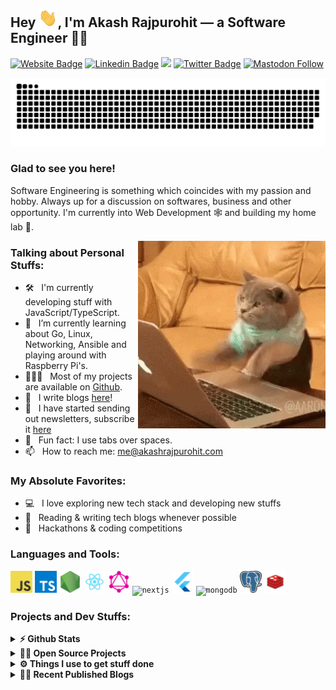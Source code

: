 ## Hey <img alt="Hi" src="./assets/Hi.gif" width="30px" height="30px" />, I'm Akash Rajpurohit — a Software Engineer 👨‍💻

[![Website Badge](https://img.shields.io/badge/-akashrajpurohit.com-3b5998?style=flat&logo=google-chrome&logoColor=white)](https://akashrajpurohit.com/?ref=github-profile-readme-badge)
[![Linkedin Badge](https://img.shields.io/badge/-@AkashRajpurohit-0e76a8?style=flat&logo=Linkedin&logoColor=white)](https://linkedin.com/in/AkashRajpurohit)
![](https://visitor-badge.laobi.icu/badge?page_id=akashrajpurohit.visitor-badge&color=0088cc)
[![Twitter Badge](https://img.shields.io/twitter/follow/akashwhocodes)](https://twitter.com/AkashWhoCodes)
[![Mastodon Follow](https://img.shields.io/mastodon/follow/112372456922065040)](https://mastodon.social/@akashrajpurohit)

<img src="https://raw.githubusercontent.com/AkashRajpurohit/AkashRajpurohit/master/assets/github-snake-dark.svg" />
  
### Glad to see you here!

Software Engineering is something which coincides with my passion and hobby. Always up for a discussion on softwares, business and other opportunity. I'm currently into Web Development 🕸️ and building my home lab 🚀.
  
<img align="right" alt="Coding Cat" src="./assets/coding.webp" />

### Talking about Personal Stuffs:

- 🛠 &nbsp; I'm currently developing stuff with JavaScript/TypeScript.
- 🚀 &nbsp; I’m currently learning about Go, Linux, Networking, Ansible and playing around with Raspberry Pi's.
- 👨🏻‍💻 &nbsp; Most of my projects are available on [Github](https://github.com/AkashRajpurohit).
- 💬 &nbsp; I write blogs [here](https://akashrajpurohit.com/blogs/?ref=github-profile-readme)!
- 📰 &nbsp; I have started sending out newsletters, subscribe it [here](https://akashrajpurohit.com/newsletter/?ref=github-profile-readme)
- 👾 &nbsp; Fun fact: I use tabs over spaces.
- 📫 &nbsp; How to reach me: me@akashrajpurohit.com 

### My Absolute Favorites:

- 💻 &nbsp; I love exploring new tech stack and developing new stuffs
- 📰 &nbsp; Reading & writing tech blogs whenever possible
- 🍕 &nbsp; Hackathons & coding competitions

### Languages and Tools:

<code><img height="35" src="https://raw.githubusercontent.com/github/explore/80688e429a7d4ef2fca1e82350fe8e3517d3494d/topics/javascript/javascript.png" alt="javascript"></code>
<code><img height="35" src="https://raw.githubusercontent.com/github/explore/80688e429a7d4ef2fca1e82350fe8e3517d3494d/topics/typescript/typescript.png" alt="typescript"></code>
<code><img height="35" src="https://raw.githubusercontent.com/github/explore/80688e429a7d4ef2fca1e82350fe8e3517d3494d/topics/nodejs/nodejs.png" alt="nodejs"></code>
<code><img height="35" src="https://raw.githubusercontent.com/github/explore/80688e429a7d4ef2fca1e82350fe8e3517d3494d/topics/react/react.png" alt="react"></code>
<code><img height="35" src="https://raw.githubusercontent.com/github/explore/80688e429a7d4ef2fca1e82350fe8e3517d3494d/topics/graphql/graphql.png" alt="graphql"></code>
<code><img height="35" src="https://nextjs.org/static/favicon/favicon-32x32.png" alt="nextjs"></code>
<code><img height="35" src="https://raw.githubusercontent.com/github/explore/cebd63002168a05a6a642f309227eefeccd92950/topics/flutter/flutter.png" alt="flutter"></code>
<code><img height="35" src="https://encrypted-tbn0.gstatic.com/images?q=tbn%3AANd9GcSTTzPAw-55ssm1Im594xYZ9eRQu2JylrkYLg&usqp=CAU" alt="mongodb"></code>
<code><img height="35" src="https://raw.githubusercontent.com/github/explore/80688e429a7d4ef2fca1e82350fe8e3517d3494d/topics/postgresql/postgresql.png" alt="postgresql"></code>
<code><img height="35" src="https://raw.githubusercontent.com/github/explore/80688e429a7d4ef2fca1e82350fe8e3517d3494d/topics/redis/redis.png" alt="redis"></code> 
</code> 

### Projects and Dev Stuffs: 
<details>	
  <summary><b>⚡ Github Stats</b></summary>

  <img height="170em" src="https://grs-akash.vercel.app/api?username=AkashRajpurohit&show_icons=false&hide_border=true&count_private=true&show_icons=true&theme=radical&rank_icon=percentile" />
  <img height="170em" src="https://grs-akash.vercel.app/api/top-langs/?username=AkashRajpurohit&hide=html,Jupyter%20Notebook&show_icons=true&hide_border=true&layout=compact&langs_count=8&theme=radical" />
</details>

<details>
  <summary><b>🧑‍🚀 Open Source Projects</b></summary>

  <br />
  <table>
    <thead align="center">
      <tr border: none;>
        <td><b>💻 Projects</b></td>
        <td><b>🌟 Stars</b></td>
        <td><b>🍴 Forks</b></td>
        <td><b>🐛 Issues</b></td>
        <td><b>🔔 Pull Requests</b></td>
        <td><b>👨‍💻 Language</b></td>
      </tr>
    </thead>
    <tbody>
      <tr>
	<td><a href="https://github.com/AkashRajpurohit/howtoprofessionallysay/"><b>🧍 How to professionally say</b></a></td>
        <td><img alt="Stars" src="https://img.shields.io/github/stars/AkashRajpurohit/howtoprofessionallysay?style=flat-square&labelColor=343b41"/></td>
        <td><img alt="Forks" src="https://img.shields.io/github/forks/AkashRajpurohit/howtoprofessionallysay?style=flat-square&labelColor=343b41"/></td>
        <td><img alt="Issues" src="https://img.shields.io/github/issues/AkashRajpurohit/howtoprofessionallysay?style=flat-square"/></td>
        <td><img alt="Pull Requests" src="https://img.shields.io/github/issues-pr/AkashRajpurohit/howtoprofessionallysay?style=flat-square"/></td>
        <td><img alt="Language" src="https://img.shields.io/github/languages/top/AkashRajpurohit/howtoprofessionallysay?style=flat-square"/></td>
      </tr>
      <tr>
	<td><a href="https://github.com/AkashRajpurohit/clipper"><b>📋 Clipper</b></a></td>
        <td><img alt="Stars" src="https://img.shields.io/github/stars/AkashRajpurohit/clipper?style=flat-square&labelColor=343b41"/></td>
        <td><img alt="Forks" src="https://img.shields.io/github/forks/AkashRajpurohit/clipper?style=flat-square&labelColor=343b41"/></td>
        <td><img alt="Issues" src="https://img.shields.io/github/issues/AkashRajpurohit/clipper?style=flat-square"/></td>
        <td><img alt="Pull Requests" src="https://img.shields.io/github/issues-pr/AkashRajpurohit/clipper?style=flat-square"/></td>
        <td><img alt="Language" src="https://img.shields.io/github/languages/top/AkashRajpurohit/clipper?style=flat-square"/></td>
      </tr>
      <tr>
	<td><a href="https://github.com/AkashRajpurohit/github-emojis"><b>🚀 Github Emojis</b></a></td>
        <td><img alt="Stars" src="https://img.shields.io/github/stars/AkashRajpurohit/github-emojis?style=flat-square&labelColor=343b41"/></td>
        <td><img alt="Forks" src="https://img.shields.io/github/forks/AkashRajpurohit/github-emojis?style=flat-square&labelColor=343b41"/></td>
        <td><img alt="Issues" src="https://img.shields.io/github/issues/AkashRajpurohit/github-emojis?style=flat-square"/></td>
        <td><img alt="Pull Requests" src="https://img.shields.io/github/issues-pr/AkashRajpurohit/github-emojis?style=flat-square"/></td>
        <td><img alt="Language" src="https://img.shields.io/github/languages/top/AkashRajpurohit/github-emojis?style=flat-square"/></td>
      </tr>
      <tr>
	<td><a href="https://github.com/AkashRajpurohit/Spell-IT"><b>🧮 Spell-IT</b></a></td>
        <td><img alt="Stars" src="https://img.shields.io/github/stars/AkashRajpurohit/Spell-IT?style=flat-square&labelColor=343b41"/></td>
        <td><img alt="Forks" src="https://img.shields.io/github/forks/AkashRajpurohit/Spell-IT?style=flat-square&labelColor=343b41"/></td>
        <td><img alt="Issues" src="https://img.shields.io/github/issues/AkashRajpurohit/Spell-IT?style=flat-square"/></td>
        <td><img alt="Pull Requests" src="https://img.shields.io/github/issues-pr/AkashRajpurohit/Spell-IT?style=flat-square"/></td>
        <td><img alt="Language" src="https://img.shields.io/github/languages/top/AkashRajpurohit/Spell-IT?style=flat-square"/></td> 
      </tr>
      <tr>
	<td><a href="https://github.com/AkashRajpurohit/ts-npm-template"><b>📦 ts-npm-template</b></a></td>
        <td><img alt="Stars" src="https://img.shields.io/github/stars/AkashRajpurohit/ts-npm-template?style=flat-square&labelColor=343b41"/></td>
        <td><img alt="Forks" src="https://img.shields.io/github/forks/AkashRajpurohit/ts-npm-template?style=flat-square&labelColor=343b41"/></td>
        <td><img alt="Issues" src="https://img.shields.io/github/issues/AkashRajpurohit/ts-npm-template?style=flat-square"/></td>
        <td><img alt="Pull Requests" src="https://img.shields.io/github/issues-pr/AkashRajpurohit/ts-npm-template?style=flat-square"/></td>
        <td><img alt="Language" src="https://img.shields.io/github/languages/top/AkashRajpurohit/ts-npm-template?style=flat-square"/></td> 
      </tr>
      <tr>
	<td><a href="https://github.com/AkashRajpurohit/git-sync"><b>🔄 git-sync</b></a></td>
        <td><img alt="Stars" src="https://img.shields.io/github/stars/AkashRajpurohit/git-sync?style=flat-square&labelColor=343b41"/></td>
        <td><img alt="Forks" src="https://img.shields.io/github/forks/AkashRajpurohit/git-sync?style=flat-square&labelColor=343b41"/></td>
        <td><img alt="Issues" src="https://img.shields.io/github/issues/AkashRajpurohit/git-sync?style=flat-square"/></td>
        <td><img alt="Pull Requests" src="https://img.shields.io/github/issues-pr/AkashRajpurohit/git-sync?style=flat-square"/></td>
        <td><img alt="Language" src="https://img.shields.io/github/languages/top/AkashRajpurohit/git-sync?style=flat-square"/></td> 
      </tr>
      <tr>
	<td><a href="https://github.com/AkashRajpurohit/time-to-go"><b>🔗 time-to-go</b></a></td>
        <td><img alt="Stars" src="https://img.shields.io/github/stars/AkashRajpurohit/time-to-go?style=flat-square&labelColor=343b41"/></td>
        <td><img alt="Forks" src="https://img.shields.io/github/forks/AkashRajpurohit/time-to-go?style=flat-square&labelColor=343b41"/></td>
        <td><img alt="Issues" src="https://img.shields.io/github/issues/AkashRajpurohit/time-to-go?style=flat-square"/></td>
        <td><img alt="Pull Requests" src="https://img.shields.io/github/issues-pr/AkashRajpurohit/time-to-go?style=flat-square"/></td>
        <td><img alt="Language" src="https://img.shields.io/github/languages/top/AkashRajpurohit/time-to-go?style=flat-square"/></td> 
      </tr>
    </tbody>
  </table>
  <br />
</details>
 
<details>	
  <br />
  <summary><b>⚙️ Things I use to get stuff done</b></summary>
  	<ul>
  	  <li><b>OS:</b> MacOS / Linux</li>
  	  <li><b>Browser: </b> Firefox / Brave Browser</li>
	  <li><b>Code Editor:</b> Visual Studio Code / Neovim </li>
	  <li><b>To Stay Updated:</b> Dev.to, Medium, Twitter and Tech YouTube Channels</li>
	</ul>
	<b>Read more about it <a target="_blank" rel="norefferer noopener" href="https://akashrajpurohit.com/uses/?ref=github-profile-readme">here</a></b>
</details> 

<details>	
  <br />
  <summary><b>✍🏼 Recent Published Blogs</b></summary>

  <!-- BLOG-POST-LIST:START -->
 - 🚀 <a target='_blank' href='https://akashrajpurohit.com/blog/learning-through-building-engineering-advices/?ref=rss&via=github-profile-readme'>Learning Through Building — Engineering Advices</a>
 - 🔥 <a target='_blank' href='https://akashrajpurohit.com/blog/setup-jellyfin-with-hardware-acceleration-on-orange-pi-5-rockchip-rk3558/?ref=rss&via=github-profile-readme'>Setup Jellyfin with Hardware Acceleration on Orange Pi 5 &lpar;Rockchip RK3558&rpar;</a>
 - ✍🏽 <a target='_blank' href='https://akashrajpurohit.com/blog/jellyfin-arr-stack-selfhosted-media-streaming-in-my-homelab/?ref=rss&via=github-profile-readme'>Jellyfin + arr stack — Self-hosted media streaming in my Homelab</a>
 - 👨‍💻 <a target='_blank' href='https://akashrajpurohit.com/blog/syncing-made-easy-with-syncthing/?ref=rss&via=github-profile-readme'>Syncing made easy with Syncthing</a>
 - ✍🏽 <a target='_blank' href='https://akashrajpurohit.com/blog/optimizing-cadvisor-for-lower-cpu-usage/?ref=rss&via=github-profile-readme'>Optimizing cAdvisor for Lower CPU Usage</a>
 - 👨‍💻 <a target='_blank' href='https://akashrajpurohit.com/blog/welcoming-a-new-member-to-my-homelab-a-orange-pi-5-plus/?ref=rss&via=github-profile-readme'>Welcoming a new member to my Homelab — A Orange Pi 5 Plus</a>
 - 🔥 <a target='_blank' href='https://akashrajpurohit.com/blog/tailscale-accessing-homelab-services-outside-my-network/?ref=rss&via=github-profile-readme'>Tailscale — Accessing Homelab services outside my network</a>
 - ✍🏽 <a target='_blank' href='https://akashrajpurohit.com/blog/how-i-use-gpg-in-my-day-to-day-workflows/?ref=rss&via=github-profile-readme'>How I use GPG in my day to day workflows</a>
 - 🚀 <a target='_blank' href='https://akashrajpurohit.com/blog/what-is-gpg-and-why-you-should-start-using-it/?ref=rss&via=github-profile-readme'>What is GPG and why you should start using it</a>
 - 🚀 <a target='_blank' href='https://akashrajpurohit.com/blog/ansible-infrastructure-as-a-code-for-building-up-my-homelab/?ref=rss&via=github-profile-readme'>Ansible — Configuration as Code for building up my Homelab</a>
 - 🔥 <a target='_blank' href='https://akashrajpurohit.com/blog/adguard-home-network-wide-ad-blocking-in-your-homelab/?ref=rss&via=github-profile-readme'>AdGuard Home — Network Wide Ad Blocking in your Homelab</a>
 - ✍🏽 <a target='_blank' href='https://akashrajpurohit.com/blog/nginx-the-reverse-proxy-in-my-homelab/?ref=rss&via=github-profile-readme'>Nginx — The reverse proxy in my Homelab</a>
 - 🚀 <a target='_blank' href='https://akashrajpurohit.com/blog/resolving-missing-memory-stats-in-docker-stats-on-raspberry-pi/?ref=rss&via=github-profile-readme'>Resolving Missing Memory Stats in Docker Stats on Raspberry Pi</a>
 - 🥳 <a target='_blank' href='https://akashrajpurohit.com/blog/building-a-readheavy-system-key-considerations-for-success/?ref=rss&via=github-profile-readme'>Building a Read-Heavy System: Key Considerations for Success</a>
 - ✍🏽 <a target='_blank' href='https://akashrajpurohit.com/blog/building-a-writeheavy-system-key-considerations-for-success/?ref=rss&via=github-profile-readme'>Building a Write-Heavy System: Key Considerations for Success</a><!-- BLOG-POST-LIST:END -->  

</details>
